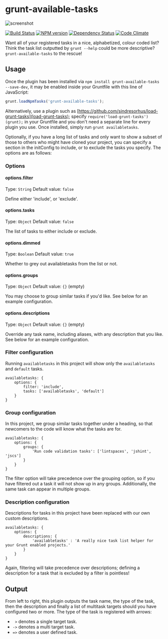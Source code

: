 # grunt-available-tasks

![screenshot](screenshot.png)

[![Build Status](https://travis-ci.org/ben-eb/grunt-available-tasks.png?branch=master)](https://travis-ci.org/ben-eb/grunt-available-tasks) [![NPM version](https://badge.fury.io/js/grunt-available-tasks.png)](http://badge.fury.io/js/grunt-available-tasks) [![Dependency Status](https://gemnasium.com/ben-eb/grunt-available-tasks.png)](https://gemnasium.com/ben-eb/grunt-available-tasks) [![Code Climate](https://codeclimate.com/github/ben-eb/grunt-available-tasks.png)](https://codeclimate.com/github/ben-eb/grunt-available-tasks)

Want all of your registered tasks in a nice, alphabetized, colour coded list? Think the task list outputted by `grunt --help` could be more descriptive? `grunt-available-tasks` to the rescue!

## Usage

Once the plugin has been installed via `npm install grunt-available-tasks --save-dev`, it may be enabled inside your Gruntfile with this line of JavaScript:

```js
grunt.loadNpmTasks('grunt-available-tasks');
```

Alternatively, use a plugin such as [https://github.com/sindresorhus/load-grunt-tasks](load-grunt-tasks); specify `require('load-grunt-tasks')(grunt);` in your Gruntfile and you don't need a separate line for every plugin you use. Once installed, simply run `grunt availabletasks`.

Optionally, if you have a long list of tasks and only want to show a subset of those to others who might have cloned your project, you can specify a section in the initConfig to include, or to exclude the tasks you specify. The options are as follows:

### Options

#### options.filter
Type: `String`
Default value: `false`

Define either 'include', or 'exclude'.

#### options.tasks
Type: `Object`
Default value: `false`

The list of tasks to either include or exclude.

#### options.dimmed
Type: `Boolean`
Default value: `true`

Whether to grey out availabletasks from the list or not.

#### options.groups
Type: `Object`
Default value: `{}` (empty)

You may choose to group similar tasks if you'd like. See below for an example configuration.

#### options.descriptions
Type: `Object`
Default value: `{}` (empty)

Override any task name, including aliases, with any description that you like. See below for an example configuration.

### Filter configuration

Running `availabletasks` in this project will show only the `availabletasks` and `default` tasks.

    availabletasks: {
        options: {
            filter: 'include',
            tasks: ['availabletasks', 'default']
        }
    }

### Group configuration

In this project, we group similar tasks together under a heading, so that newcomers to the code will know what the tasks are for.

    availabletasks: {
        options: {
            groups: {
                'Run code validation tasks': ['lintspaces', 'jshint', 'jscs']
            }
        }
    }

The filter option will take precedence over the grouping option, so if you have filtered out a task it will not show up in any groups. Additionally, the same task can appear in multiple groups.

### Description configuration

Descriptions for tasks in this project have been replaced with our own custom descriptions.

    availabletasks: {
        options: {
            descriptions: {
                'availabletasks' : 'A really nice task list helper for your Grunt enabled projects.'
            }
        }
    }

Again, filtering will take precedence over descriptions; defining a description for a task that is excluded by a filter is pointless!

## Output

From left to right, this plugin outputs the task name, the type of the task, then the description and finally a list of multitask targets should you have configured two or more. The type of the task is registered with arrows:

* `  > ` denotes a single target task.
* ` -> ` denotes a multi target task.
* ` => ` denotes a user defined task.
